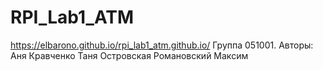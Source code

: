 # RPI_Lab1_ATM
https://elbarono.github.io/rpi_lab1_atm.github.io/
Группа 051001.
Авторы:
Аня Кравченко
Таня Островская
Романовский Максим
